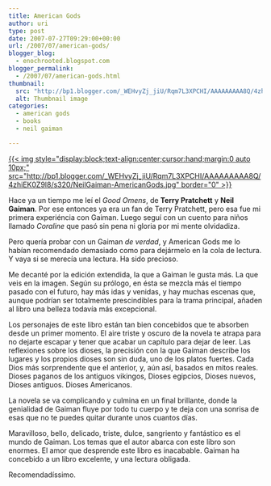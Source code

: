 ```yaml
---
title: American Gods
author: uri
type: post
date: 2007-07-27T09:29:00+00:00
url: /2007/07/american-gods/
blogger_blog:
  - enochrooted.blogspot.com
blogger_permalink:
  - /2007/07/american-gods.html
thumbnail:
  src: "http://bp1.blogger.com/_WEHvyZj_jiU/Rqm7L3XPCHI/AAAAAAAAA8Q/4zhiEK0Z9l8/s320/NeilGaiman-AmericanGods.jpg"
  alt: Thumbnail image
categories:
  - american gods
  - books
  - neil gaiman

---
```

[{{< img style="display:block;text-align:center;cursor:hand;margin:0 auto 10px;" src="http://bp1.blogger.com/_WEHvyZj_jiU/Rqm7L3XPCHI/AAAAAAAAA8Q/4zhiEK0Z9l8/s320/NeilGaiman-AmericanGods.jpg" border="0" >}}][1]

Hace ya un tiempo me leí el <span style="font-style:italic;">Good Omens</span>, de <span style="font-weight:bold;">Terry Pratchett</span> y <span style="font-weight:bold;">Neil Gaiman</span>. Por ese entonces ya era un fan de Terry Pratchett, pero esa fue mi primera experiéncia con Gaiman. Luego seguí con un cuento para niños llamado <span style="font-style:italic;">Coraline</span> que pasó sin pena ni gloria por mi mente olvidadiza.

Pero quería probar con un Gaiman <span style="font-style:italic;">de verdad</span>, y American Gods me lo habían recomendado demasiado como para dejármelo en la cola de lectura. Y vaya si se merecía una lectura. Ha sido precioso.

Me decanté por la edición extendida, la que a Gaiman le gusta más. La que veis en la imagen. Según su prólogo, en ésta se mezcla más el tiempo pasado con el futuro, hay más idas y venidas, y hay muchas escenas que, aunque podrían ser totalmente prescindibles para la trama principal, añaden al libro una belleza todavía más excepcional.

Los personajes de este libro están tan bien concebidos que te absorben desde un primer momento. El aire triste y oscuro de la novela te atrapa para no dejarte escapar y tener que acabar un capítulo para dejar de leer. Las reflexiones sobre los dioses, la precisión con la que Gaiman describe los lugares y los propios dioses son sin duda, uno de los platos fuertes. Cada Dios más sorprendente que el anterior, y, aún así, basados en mitos reales. Dioses paganos de los antiguos vikingos, Dioses egipcios, Dioses nuevos, Dioses antiguos. Dioses Americanos.

La novela se va complicando y culmina en un final brillante, donde la genialidad de Gaiman fluye por todo tu cuerpo y te deja con una sonrisa de esas que no te puedes quitar durante unos cuantos días.

Maravilloso, bello, delicado, triste, dulce, sangriento y fantástico es el mundo de Gaiman. Los temas que el autor abarca con este libro son enormes. El amor que desprende este libro es inacabable. Gaiman ha concebido a un libro excelente, y una lectura obligada.

Recomendadíssimo.

 [1]: http://bp1.blogger.com/_WEHvyZj_jiU/Rqm7L3XPCHI/AAAAAAAAA8Q/4zhiEK0Z9l8/s1600-h/NeilGaiman-AmericanGods.jpg